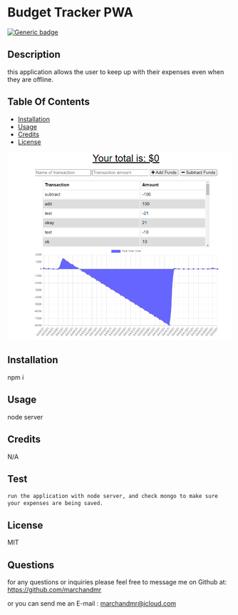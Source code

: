 # Budget Tracker PWA 

  [![Generic badge](https://img.shields.io/badge/License-MIT-<COLOR>.svg)](https://shields.io/)

  ##  Description
  
  this application allows the user to keep up with their expenses even when they are offline.





  ## Table Of Contents

  * [Installation](#installation)
  * [Usage](#usage)
  * [Credits](#credits)
  * [License](#license)


![](public/icons/screenshot.png)


  ## Installation

  npm i

  ## Usage

  node server

  ## Credits

  N/A

  ## Test

    run the application with node server, and check mongo to make sure your expenses are being saved.

  ## License

  MIT

## Questions

  for any questions or inquiries  please feel free to message me on Github at: https://github.com/marchandmr

  or you can send me an E-mail :  marchandmr@icloud.com

 
